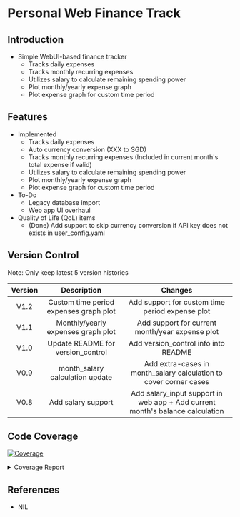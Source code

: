 # Personal Web Finance Track

## Introduction

- Simple WebUI-based finance tracker
  - Tracks daily expenses
  - Tracks monthly recurring expenses
  - Utilizes salary to calculate remaining spending power
  - Plot monthly/yearly expense graph
  - Plot expense graph for custom time period

## Features

- Implemented
  - Tracks daily expenses
  - Auto currency conversion (XXX to SGD)
  - Tracks monthly recurring expenses (Included in current month's total expense if valid)
  - Utilizes salary to calculate remaining spending power
  - Plot monthly/yearly expense graph
  - Plot expense graph for custom time period
- To-Do
  - Legacy database import
  - Web app UI overhaul
- Quality of Life (QoL) items
  - (Done) Add support to skip currency conversion if API key does not exists in user_config.yaml

## Version Control

Note:  Only keep latest 5 version histories

| Version | Description | Changes |
| :-----: | :---------: | :-----: |
| V1.2 | Custom time period expenses graph plot | Add support for custom time period expense plot |
| V1.1 | Monthly/yearly expenses graph plot | Add support for current month/year expense plot |
| V1.0 | Update README for version_control | Add version_control info into README |
| V0.9 | month_salary calculation update | Add extra-cases in month_salary calculation to cover corner cases |
| V0.8 | Add salary support | Add salary_input support in web app + Add current month's balance calculation |

## Code Coverage
<!-- Pytest Coverage Comment:Begin -->
<a href="https://github.com/chuanseng-ng/Finance_Track_Web/blob/code/pre_release/README.md"><img alt="Coverage" src="https://img.shields.io/badge/Coverage-100%25-brightgreen.svg" /></a><details><summary>Coverage Report </summary><table><tr><th>File</th><th>Stmts</th><th>Miss</th><th>Cover</th></tr><tbody><tr><td><b>TOTAL</b></td><td><b>519</b></td><td><b>0</b></td><td><b>100%</b></td></tr></tbody></table></details>
<!-- Pytest Coverage Comment:End -->

## References

- NIL

